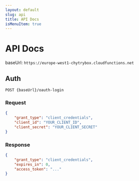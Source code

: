 ```yaml
---
layout: default
slug: api
title: API Docs
isMenuItem: true
---
```


# API Docs

baseUrl: `https://europe-west1-chytrybox.cloudfunctions.net`

## Auth

`POST {baseUrl}/oauth-login`

### Request
```json
{
    "grant_type": "client_credentials",
    "client_id": "YOUR_CLIENT_ID",
    "client_secret": "YOUR_CLIENT_SECRET"
}
```

### Response
```json
{
    "grant_type": "client_credentials",
    "expires_in": 0,
    "access_token": "..."
}
```
